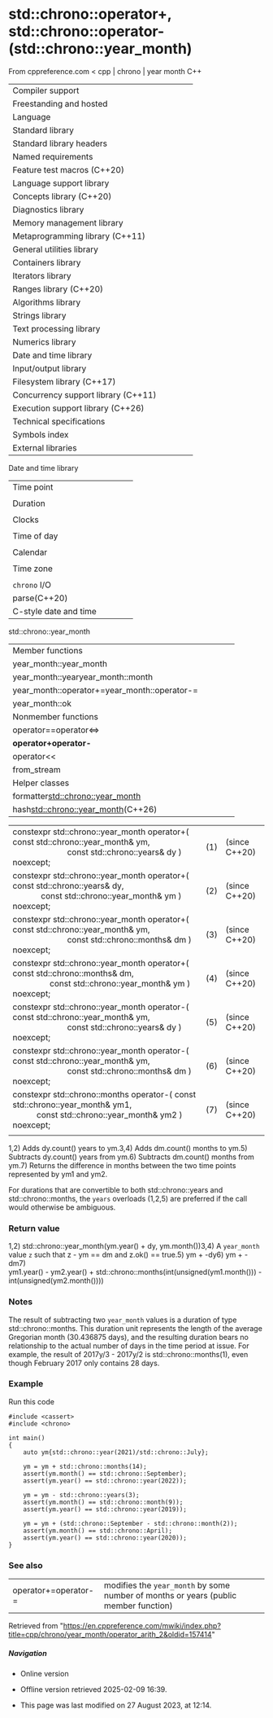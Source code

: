# std::chrono::operator+, std::chrono::operator- (std::chrono::year_month)

From cppreference.com
< cpp‎ | chrono‎ | year month
C++

|  |  |  |  |  |
| --- | --- | --- | --- | --- |
| Compiler support | | | | |
| Freestanding and hosted | | | | |
| Language | | | | |
| Standard library | | | | |
| Standard library headers | | | | |
| Named requirements | | | | |
| Feature test macros (C++20) | | | | |
| Language support library | | | | |
| Concepts library (C++20) | | | | |
| Diagnostics library | | | | |
| Memory management library | | | | |
| Metaprogramming library (C++11) | | | | |
| General utilities library | | | | |
| Containers library | | | | |
| Iterators library | | | | |
| Ranges library (C++20) | | | | |
| Algorithms library | | | | |
| Strings library | | | | |
| Text processing library | | | | |
| Numerics library | | | | |
| Date and time library | | | | |
| Input/output library | | | | |
| Filesystem library (C++17) | | | | |
| Concurrency support library (C++11) | | | | |
| Execution support library (C++26) | | | | |
| Technical specifications | | | | |
| Symbols index | | | | |
| External libraries | | | | |

Date and time library

|  |  |  |  |  |
| --- | --- | --- | --- | --- |
| Time point | | | | |
| |  |  |  |  |  | | --- | --- | --- | --- | --- | | time_point(C++11) | | | | | | |  |  |  |  |  | | --- | --- | --- | --- | --- | | clock_time_conversion(C++20) | | | | | | |  |  |  |  |  | | --- | --- | --- | --- | --- | | clock_cast(C++20) | | | | | |
| Duration | | | | |
| |  |  |  |  |  | | --- | --- | --- | --- | --- | | duration(C++11) | | | | | |
| Clocks | | | | |
| |  |  |  |  |  | | --- | --- | --- | --- | --- | | system_clock(C++11) | | | | | | steady_clock(C++11) | | | | | | is_clock(C++20) | | | | | | |  |  |  |  |  | | --- | --- | --- | --- | --- | | utc_clock(C++20) | | | | | | tai_clock(C++20) | | | | | | high_resolution_clock(C++11) | | | | | | |  |  |  |  |  | | --- | --- | --- | --- | --- | | gps_clock(C++20) | | | | | | file_clock(C++20) | | | | | | local_t(C++20) | | | | | |
| Time of day | | | | |
| |  |  |  |  |  | | --- | --- | --- | --- | --- | | is_amis_pm(C++20)(C++20) | | | | | | |  |  |  |  |  | | --- | --- | --- | --- | --- | | make12make24(C++20)(C++20) | | | | | | |  |  |  |  |  | | --- | --- | --- | --- | --- | | hh_mm_ss(C++20) | | | | | |  | | | | | |
| Calendar | | | | |
| |  |  |  |  |  | | --- | --- | --- | --- | --- | | day(C++20) | | | | | | month(C++20) | | | | | | year(C++20) | | | | | | weekday(C++20) | | | | | | operator/(C++20) | | | | | | year_month_day(C++20) | | | | | | |  |  |  |  |  | | --- | --- | --- | --- | --- | | year_month_day_last(C++20) | | | | | | year_month_weekday(C++20) | | | | | | year_month_weekday_last(C++20) | | | | | | weekday_indexed(C++20) | | | | | | weekday_last(C++20) | | | | | | month_day(C++20) | | | | | | |  |  |  |  |  | | --- | --- | --- | --- | --- | | month_day_last(C++20) | | | | | | month_weekday(C++20) | | | | | | month_weekday_last(C++20) | | | | | | year_month(C++20) | | | | | | last_speclast(C++20)(C++20) | | | | | |
| Time zone | | | | |
| |  |  |  |  |  | | --- | --- | --- | --- | --- | | tzdb(C++20) | | | | | | tzdb_list(C++20) | | | | | | get_tzdbget_tzdb_listreload_tzdbremote_version(C++20)(C++20)(C++20)(C++20) | | | | | | sys_info(C++20) | | | | | | |  |  |  |  |  | | --- | --- | --- | --- | --- | | local_info(C++20) | | | | | | nonexistent_local_time(C++20) | | | | | | ambiguous_local_time(C++20) | | | | | | locate_zone(C++20) | | | | | | current_zone(C++20) | | | | | | time_zone(C++20) | | | | | | choose(C++20) | | | | | | |  |  |  |  |  | | --- | --- | --- | --- | --- | | zoned_traits(C++20) | | | | | | zoned_time(C++20) | | | | | | time_zone_link(C++20) | | | | | | leap_second(C++20) | | | | | | leap_second_info(C++20) | | | | | | get_leap_second_info(C++20) | | | | | |  | | | | | |
| `chrono` I/O | | | | |
| parse(C++20) | | | | |
| C-style date and time | | | | |

std::chrono::year_month

|  |  |  |  |  |
| --- | --- | --- | --- | --- |
| Member functions | | | | |
| year_month::year_month | | | | |
| year_month::yearyear_month::month | | | | |
| year_month::operator+=year_month::operator-= | | | | |
| year_month::ok | | | | |
| Nonmember functions | | | | |
| operator==operator<=> | | | | |
| ****operator+operator-**** | | | | |
| operator<< | | | | |
| from_stream | | | | |
| Helper classes | | | | |
| formatter<std::chrono::year_month> | | | | |
| hash<std::chrono::year_month>(C++26) | | | | |

|  |  |  |
| --- | --- | --- |
| constexpr std::chrono::year_month operator+( const std::chrono::year_month& ym,                                               const std::chrono::years& dy ) noexcept; | (1) | (since C++20) |
| constexpr std::chrono::year_month operator+( const std::chrono::years& dy,                                               const std::chrono::year_month& ym ) noexcept; | (2) | (since C++20) |
| constexpr std::chrono::year_month operator+( const std::chrono::year_month& ym,                                               const std::chrono::months& dm ) noexcept; | (3) | (since C++20) |
| constexpr std::chrono::year_month operator+( const std::chrono::months& dm,                                               const std::chrono::year_month& ym ) noexcept; | (4) | (since C++20) |
| constexpr std::chrono::year_month operator-( const std::chrono::year_month& ym,                                               const std::chrono::years& dy ) noexcept; | (5) | (since C++20) |
| constexpr std::chrono::year_month operator-( const std::chrono::year_month& ym,                                               const std::chrono::months& dm ) noexcept; | (6) | (since C++20) |
| constexpr std::chrono::months operator-( const std::chrono::year_month& ym1,                                           const std::chrono::year_month& ym2 ) noexcept; | (7) | (since C++20) |
|  |  |  |

1,2) Adds dy.count() years to ym.3,4) Adds dm.count() months to ym.5) Subtracts dy.count() years from ym.6) Subtracts dm.count() months from ym.7) Returns the difference in months between the two time points represented by ym1 and ym2.

For durations that are convertible to both std::chrono::years and std::chrono::months, the `years` overloads (1,2,5) are preferred if the call would otherwise be ambiguous.

### Return value

1,2) std::chrono::year_month(ym.year() + dy, ym.month())3,4) A `year_month` value `z` such that z - ym == dm and z.ok() == true.5) ym + -dy6) ym + -dm7)   
ym1.year() - ym2.year() + std::chrono::months(int(unsigned(ym1.month())) -  
int(unsigned(ym2.month())))

### Notes

The result of subtracting two `year_month` values is a duration of type std::chrono::months. This duration unit represents the length of the average Gregorian month (30.436875 days), and the resulting duration bears no relationship to the actual number of days in the time period at issue. For example, the result of 2017y/3 - 2017y/2 is std::chrono::months(1), even though February 2017 only contains 28 days.

### Example

Run this code

```
#include <cassert>
#include <chrono>
 
int main()
{
    auto ym{std::chrono::year(2021)/std::chrono::July};
 
    ym = ym + std::chrono::months(14);
    assert(ym.month() == std::chrono::September);
    assert(ym.year() == std::chrono::year(2022));
 
    ym = ym - std::chrono::years(3);
    assert(ym.month() == std::chrono::month(9));
    assert(ym.year() == std::chrono::year(2019));
 
    ym = ym + (std::chrono::September - std::chrono::month(2));
    assert(ym.month() == std::chrono::April);
    assert(ym.year() == std::chrono::year(2020));
}

```

### See also

|  |  |
| --- | --- |
| operator+=operator-= | modifies the `year_month` by some number of months or years   (public member function) |

Retrieved from "<https://en.cppreference.com/mwiki/index.php?title=cpp/chrono/year_month/operator_arith_2&oldid=157414>"

##### Navigation

- Online version
- Offline version retrieved 2025-02-09 16:39.

- This page was last modified on 27 August 2023, at 12:14.